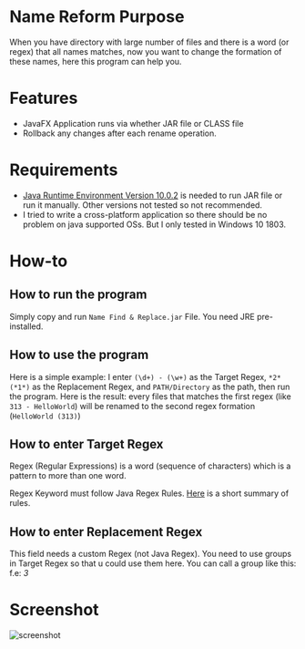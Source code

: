 # Name Reform Purpose
When you have directory with large number of files and there is a word (or regex) that all names matches, now you want to change the formation of these names, here this program can help you.

# Features
* JavaFX Application runs via whether JAR file or CLASS file
* Rollback any changes after each rename operation.

# Requirements
* [Java Runtime Environment Version 10.0.2](http://www.oracle.com/technetwork/java/javase/downloads/jre10-downloads-4417026.html) is needed to run JAR file or run it manually.
Other versions not tested so not recommended.
* I tried to write a cross-platform application so there should be no problem on java supported OSs. But I only tested in Windows 10 1803.

# How-to

## How to run the program
Simply copy and run `Name Find & Replace.jar` File. You need JRE pre-installed.

## How to use the program
Here is a simple example: I enter `(\d+) - (\w+)` as the Target Regex, `*2* (*1*)` as the Replacement Regex, and `PATH/Directory` as the path, then run the program. Here is the result: 
every files that matches the first regex (like `313 - HelloWorld`) will be renamed to the second regex formation (`HelloWorld (313)`)

## How to enter Target Regex
Regex (Regular Expressions) is a word (sequence of characters) which is a pattern to more than one word.

Regex Keyword must follow Java Regex Rules. [Here](https://docs.google.com/document/d/1CDhy9E-SLz_CeW5VSJ-uM63UPCEj2O3hQUsicKNE178/edit?usp=sharing) is a short summary of rules.

## How to enter Replacement Regex
This field needs a custom Regex (not Java Regex). You need to use groups in Target Regex so that u could use them here. You can call a group like this: *<num>* f.e: *3*

# Screenshot
![screenshot](https://github.com/Matin-A/Name-Reform/blob/v1.0.0-releases-archived/NameReformScreenshot.jpg)
